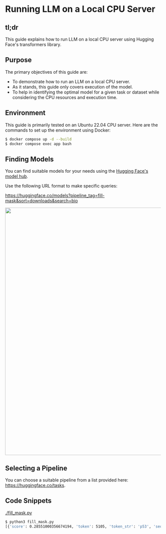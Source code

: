 # Running LLM on a Local CPU Server

## tl;dr

This guide explains how to run LLM on a local CPU server using Hugging Face's transformers library.

## Purpose

The primary objectives of this guide are:

- To demonstrate how to run an LLM on a local CPU server.
- As it stands, this guide only covers execution of the model.
- To help in identifying the optimal model for a given task or dataset while considering the CPU resources and execution time.

## Environment

This guide is primarily tested on an Ubuntu 22.04 CPU server. Here are the commands to set up the environment using Docker:

```bash
$ docker compose up -d --build
$ docker compose exec app bash
```

## Finding Models

You can find suitable models for your needs using the [Hugging Face's model hub](https://huggingface.co/models).

Use the following URL format to make specific queries:

https://huggingface.co/models?pipeline_tag=fill-mask&sort=downloads&search=bio

<img width="800" src="https://github.com/suecharo/llm-playgrond/assets/26019402/05ba1297-966a-4360-8c79-6d00986d66bd">

## Selecting a Pipeline

You can choose a suitable pipeline from a list provided here: https://huggingface.co/tasks.

## Code Snippets

[./fill_mask.py](./fill_mask.py)

```bash
$ python3 fill_mask.py
[{'score': 0.28551000356674194, 'token': 5105, 'token_str': 'p53', 'sequence': 'p53 is a tumor suppressor gene.'}, {'score': 0.16949528455734253, 'token': 13544, 'token_str': 'tp53', 'sequence': 'tp53 is a tumor suppressor gene.'}, {'score': 0.08561991900205612, 'token': 11779, 'token_str': 'brca1', 'sequence': 'brca1 is a tumor suppressor gene.'}, {'score': 0.07339842617511749, 'token': 9496, 'token_str': 'pten', 'sequence': 'pten is a tumor suppressor gene.'}, {'score': 0.06466531753540039, 'token': 2176, 'token_str': 'it', 'sequence': 'it is a tumor suppressor gene.'}]
```
